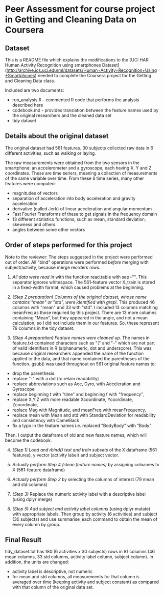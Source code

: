 Peer Assessment for course project in Getting and Cleaning Data on Coursera
=================================================================
Dataset
----------------------------
This is a README file which explains the modifications  to the 
[UCI HAR Human Activity Recognition using smartphones Dataset]
(http://archive.ics.uci.edu/ml/datasets/Human+Activity+Recognition+Using+Smartphones) 
needed to complete the Coursera project for the Getting and 
Cleaning Data class. 

Included are two documents: 
-  run_analysis.R   - commented R code that performs the analysis described here
-  codebook.md   - provides translation between the feature names used by 
the original researchers and the cleaned data set
-  tidy dataset


Details about the original dataset
----------------------------------
The original dataset had 561 features. 30 subjects collected raw data in 6 different
activities, such as walking or laying. 

The raw measurements were obtained from the two sensors in 
the smartphone: an accelerometer and a gyroscope, each having X, Y and Z coordinates.
These are time seriers, meaning a collection of measurements of the same variable over time. 
From these 6 time series, many other features were computed:

*  magnitudes of vectors
*  separation of acceleration into body acceleration and gravity acceleration
*  derivative (called Jerk) of linear acceleration and angular momentum 
*  Fast Fourier Transforms of these to get signals in the frequency domain
*  13 different statistics functions, such as mean, standard deviation, skewness and others
*  angles between some other vectors


Order of steps performed for this project
--------------------------------------
Note to the reviewer: The steps suggested in the project were performed out of order. 
All "bind" operations were performed *before* merging with subject/activity, because
merge reorders rows. 

1.  *All data were read in* with the function read.table with sep="". This separator 
ignores whitespace. The 561-feature vector X_train is stored in a fixed-width format, 
which caused problems at the beginning. 

2.  *(Step 2 preparation) Columns of the original dataset, whose name contains "mean" or "std",
were identified with grepl*. This produced 46
columns with "mean" and 33 with "std". I included 13 columns matching meanFreq as those
required by this project. There are 13 more columns containing "Mean", but they appeared 
in the angle, and not a mean calculation, so I did not include them in our features. So, 
these represent 79 columns in the tidy dataset. 

3.  *(Step 4 preparation) Feature names were cleaned up*. The names in feature.txt contained characters
such as "(" and "-" which are not part of valid identifiers in R (alphanumeric, dot and underscore). 
This was because original researchers appended the name of the function applied to the data, 
and that name contained the parentheses of the function. 
gsub() was used throughout on 561 original feature names to: 
-  drop the parenthesis
-  replace "-" with a dot (to retain readability)
-  replace abbreviations such as Acc, Gyro, with Acceleration and Gyroscope
-  replace beginning t with "time" and beginning f with "frequency", 
-  replace X,Y,Z with more readable Xcoordinate, Ycoordinate, Zcoordinate,
-  replace Mag with Magnitude, and meanFreq with meanFrequency, 
-  replace mean with Mean and std with StandardDeviation for readability and consistency with CamelBack
-  fix a typo in the feature names i.e. replaced "BodyBody" with "Body"

Then, I output the dataframe of old and new feature names, which will become the codebook. 

4.  *(Step 1) Load and rbind() test and train subsets* of the X dataframe (561 features), y vector
(activity label) and subject vector. 

5.  *Actually perform Step 4 (clean feature names)* by assigning colnames to X (561-feature dataframe)

6.  *Actually perform Step 2* by selecting the columns of interest (79 mean and std columns)

7.  *(Step 3)* Replace the numeric activity label with a descriptive label (using dplyr merge)
 
8.  *(Step 5) Add subject and activity label columns* (using dplyr mutate) with appropriate labels.
Then group by activity (6 activities) and subject (30 subjects) and use summarise_each command 
to obtain the mean of every column by group.

Final Result
-------------------------------------------
tidy_dataset.txt has 180 (6 activities x 30 subjects) rows in 81 columns (46 mean columns, 33 std columns, 
activity label column, subject column). 
In addition, the units are changed: 
-  activity label is descriptive, not numeric  
-  for mean and std columns, all measurements for that column is averaged over time (keeping activity and 
subject constant) as compared with that column of the original data set.    
